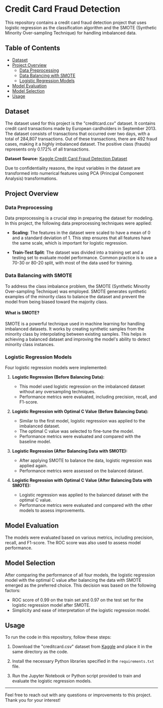 # Credit Card Fraud Detection

This repository contains a credit card fraud detection project that uses logistic regression as the classification algorithm and the SMOTE (Synthetic Minority Over-sampling Technique) for handling imbalanced data.

## Table of Contents

- [Dataset](#dataset)
- [Project Overview](#project-overview)
  - [Data Preprocessing](#data-preprocessing)
  - [Data Balancing with SMOTE](#data-balancing-with-smote)
  - [Logistic Regression Models](#logistic-regression-models)
- [Model Evaluation](#model-evaluation)
- [Model Selection](#model-selection)
- [Usage](#usage)

## Dataset

The dataset used for this project is the "creditcard.csv" dataset. It contains credit card transactions made by European cardholders in September 2013. The dataset consists of transactions that occurred over two days, with a total of 284,807 transactions. Out of these transactions, there are 492 fraud cases, making it a highly imbalanced dataset. The positive class (frauds) represents only 0.172% of all transactions.

**Dataset Source:** [Kaggle Credit Card Fraud Detection Dataset](https://www.kaggle.com/mlg-ulb/creditcardfraud)

Due to confidentiality reasons, the input variables in the dataset are transformed into numerical features using PCA (Principal Component Analysis) transformations.

## Project Overview

### Data Preprocessing

Data preprocessing is a crucial step in preparing the dataset for modeling. In this project, the following data preprocessing techniques were applied:

- **Scaling**: The features in the dataset were scaled to have a mean of 0 and a standard deviation of 1. This step ensures that all features have the same scale, which is important for logistic regression.

- **Train-Test Split**: The dataset was divided into a training set and a testing set to evaluate model performance. Common practice is to use a 70-30 or 80-20 split, with most of the data used for training.

### Data Balancing with SMOTE

To address the class imbalance problem, the SMOTE (Synthetic Minority Over-sampling Technique) was employed. SMOTE generates synthetic examples of the minority class to balance the dataset and prevent the model from being biased toward the majority class.

#### What is SMOTE?

SMOTE is a powerful technique used in machine learning for handling imbalanced datasets. It works by creating synthetic samples from the minority class by interpolating between existing samples. This helps in achieving a balanced dataset and improving the model's ability to detect minority class instances.

### Logistic Regression Models

Four logistic regression models were implemented:

1. **Logistic Regression (Before Balancing Data):**
   - This model used logistic regression on the imbalanced dataset without any oversampling techniques.
   - Performance metrics were evaluated, including precision, recall, and F1-score.

2. **Logistic Regression with Optimal C Value (Before Balancing Data):**
   - Similar to the first model, logistic regression was applied to the imbalanced dataset.
   - The optimal C value was selected to fine-tune the model.
   - Performance metrics were evaluated and compared with the baseline model.

3. **Logistic Regression (After Balancing Data with SMOTE):**
   - After applying SMOTE to balance the data, logistic regression was applied again.
   - Performance metrics were assessed on the balanced dataset.

4. **Logistic Regression with Optimal C Value (After Balancing Data with SMOTE):**
   - Logistic regression was applied to the balanced dataset with the optimal C value.
   - Performance metrics were evaluated and compared with the other models to assess improvements.

## Model Evaluation

The models were evaluated based on various metrics, including precision, recall, and F1-score. The ROC score was also used to assess model performance.

## Model Selection

After comparing the performance of all four models, the logistic regression model with the optimal C value after balancing the data with SMOTE emerged as the preferred choice. This decision was based on the following factors:

- ROC score of 0.99 on the train set and 0.97 on the test set for the logistic regression model after SMOTE.
- Simplicity and ease of interpretation of the logistic regression model.

## Usage

To run the code in this repository, follow these steps:

1. Download the "creditcard.csv" dataset from [Kaggle](https://www.kaggle.com/mlg-ulb/creditcardfraud) and place it in the same directory as the code.

2. Install the necessary Python libraries specified in the `requirements.txt` file.

3. Run the Jupyter Notebook or Python script provided to train and evaluate the logistic regression models.

---
Feel free to reach out with any questions or improvements to this project. Thank you for your interest!
